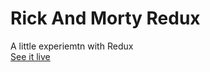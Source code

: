 # Rick And Morty Redux

A little experiemtn with Redux<br />
<a href="https://rick-and-morty-redux-rho.vercel.app/">See it live</a>
